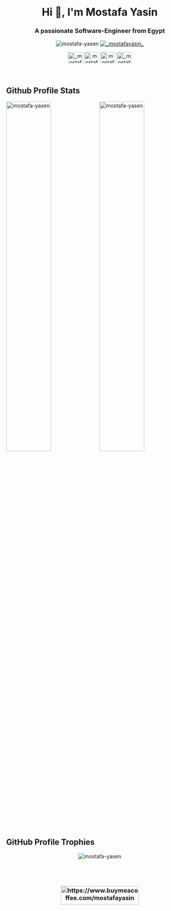 <!--
- 👋 Hi, I’m @mostafa-yasen
- 👀 I’m very interested in coding.
- 🌱 I’m currently learning Node.js/Angular.js
- 💞️ I’m looking to collaborate on large mid-large projects in an Enterprise
- 📫 Reach me directly by sending to mostafa.a.yasin@gmail.com
-->
<!---
mostafa-yasen/mostafa-yasen is a ✨ special ✨ repository because its `README.md` (this file) appears on your GitHub profile.
You can click the Preview link to take a look at your changes.
--->

<h1 align="center">Hi 👋, I'm Mostafa Yasin</h1>
<h3 align="center">A passionate Software-Engineer from Egypt</h3>


<p align="center">
  <img src="https://komarev.com/ghpvc/?username=mostafa-yasen&label=Profile%20views&color=0e75b6&style=for-the-badge" alt="mostafa-yasen" />
  <a href="https://twitter.com/_mostafayasin_" target="blank"><img src="https://img.shields.io/twitter/follow/_mostafayasin_?logo=twitter&style=for-the-badge" alt="_mostafayasin_" /></a>
</p>
<p align="center">
<a href="https://twitter.com/_mostafayasin_" target="blank"><img align="center" src="https://raw.githubusercontent.com/rahuldkjain/github-profile-readme-generator/master/src/images/icons/Social/twitter.svg" alt="_mostafayasin_" height="30" width="40" /></a>
<a href="https://linkedin.com/in/mostafa-yasin" target="blank"><img align="center" src="https://raw.githubusercontent.com/rahuldkjain/github-profile-readme-generator/master/src/images/icons/Social/linked-in-alt.svg" alt="mostafa-yasin" height="30" width="40" /></a>
<a href="https://fb.com/mostafa.yasin.2013" target="blank"><img align="center" src="https://raw.githubusercontent.com/rahuldkjain/github-profile-readme-generator/master/src/images/icons/Social/facebook.svg" alt="mostafa.yasin.2013" height="30" width="40" /></a>
<a href="https://instagram.com/_mostafayasin_" target="blank"><img align="center" src="https://raw.githubusercontent.com/rahuldkjain/github-profile-readme-generator/master/src/images/icons/Social/instagram.svg" alt="_mostafayasin_" height="30" width="40" /></a>
</p>

<br>
<h2>Github Profile Stats</h2>


<p align="left">
 <!--
<img align="center" width="49%" src="https://github-readme-stats.vercel.app/api/top-langs?username=mostafa-yasen&show_icons=true&locale=en&layout=compact&count_private=true" alt="mostafa-yasen" /></p>
<br>
-->

<img width="49%" src="https://github-readme-stats.vercel.app/api?username=mostafa-yasen&show_icons=true&locale=en" alt="mostafa-yasen" />
<img width="49%" src="https://github-readme-streak-stats.herokuapp.com/?user=mostafa-yasen&" alt="mostafa-yasen" />
</p>

<br>
<h2>GitHub Profile Trophies</h2>
<p align="center">
<img src="https://github-profile-trophy.vercel.app/?username=mostafa-yasen&row=1&column=6" alt="mostafa-yasen" />
</p>

<br>
<br>
<h3 align="center">
<a href="https://www.buymeacoffee.com/mostafayasin">
<img align="center" src="https://cdn.buymeacoffee.com/buttons/v2/default-yellow.png" height="50" width="210" alt="https://www.buymeacoffee.com/mostafayasin" />
</a>
</h3>

<p>
<a > 

</a>
</p>
